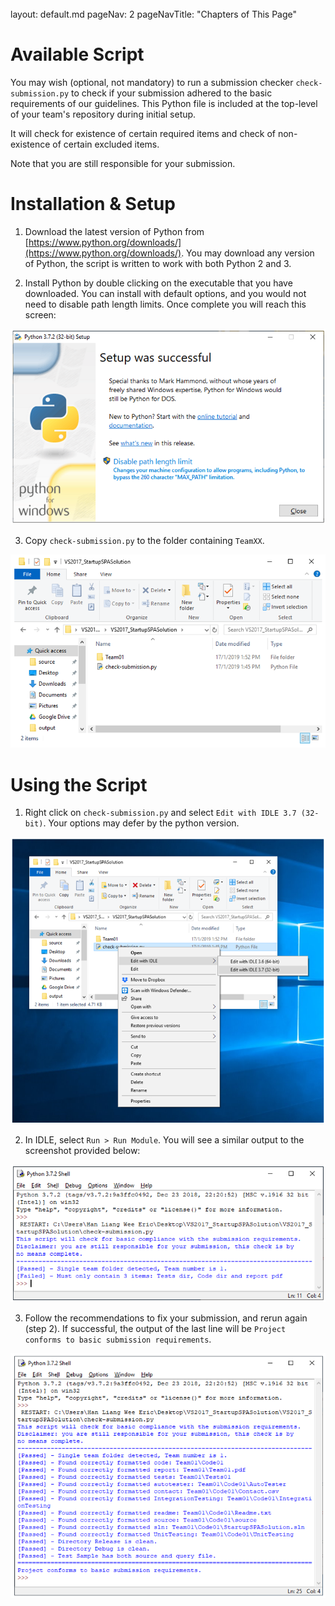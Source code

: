 <br>

<frontmatter>
  layout: default.md
  pageNav: 2
  pageNavTitle: "Chapters of This Page"
</frontmatter>

[](#available-script)Available Script
=====================================

You may wish (optional, not mandatory) to run a submission checker `check-submission.py` to check if your submission adhered to the basic requirements of our guidelines. This Python file is included at the top-level of your team's repository during initial setup.

It will check for existence of certain required items and check of non-existence of certain excluded items.

Note that you are still responsible for your submission.

[](#installation--setup)Installation & Setup
============================================

1.  Download the latest version of Python from [https://www.python.org/downloads/](https://www.python.org/downloads/). You may download any version of Python, the script is written to work with both Python 2 and 3.

2.  Install Python by double clicking on the executable that you have downloaded. You can install with default options, and you would not need to disable path length limits. Once complete you will reach this screen:


![figure-5](../../images/fig5.png)

3.  Copy `check-submission.py` to the folder containing `TeamXX`.

![figure-6](../../images/fig6.png)

[](#using-the-script)Using the Script
=====================================

1.  Right click on `check-submission.py` and select `Edit with IDLE 3.7 (32-bit)`. Your options may defer by the python version.

![figure-7](../../images/fig7.png)

2.  In IDLE, select `Run > Run Module`. You will see a similar output to the screenshot provided below:

![figure-8](../../images/fig8.png)

3.  Follow the recommendations to fix your submission, and rerun again (step 2). If successful, the output of the last line will be `Project conforms to basic submission requirements`.

![figure-9](../../images/fig9.png)
